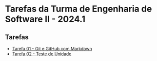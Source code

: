 # Tarefas da Turma de Engenharia de Software II - 2024.1

## Tarefas

* [Tarefa 01 - Git e GitHub com Markdown](AndersonAzeved/tarefa01.md)
* [Tarefa 02 - Teste de Unidade](AndersonAzeved/tarefa02.md)